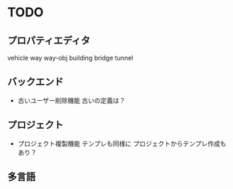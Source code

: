 # TODO

## プロパティエディタ
  vehicle
  way
  way-obj
  building
  bridge
  tunnel

## バックエンド
- 古いユーザー削除機能
  古いの定義は？

## プロジェクト
- プロジェクト複製機能
  テンプレも同様に
  プロジェクトからテンプレ作成もあり？

## 多言語


